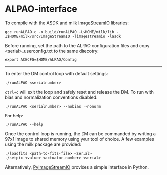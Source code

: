 # ALPAO-interface

To compile with the ASDK and milk [ImageStreamIO](https://github.com/milk-org/ImageStreamIO) libraries:
	
	gcc runALPAO.c -o build/runALPAO -L$HOME/milk/lib -I$HOME/milk/src/ImageStreamIO -limagestreamio -lasdk
	
Before running, set the path to the ALPAO configuration files and copy \<serial\>_userconfig.txt to the same direcotry:
	
	export ACECFG=$HOME/ALPAO/Config

------------------------

To enter the DM control loop with default settings:

	./runALPAO <serialnumber>

`ctrl+c` will exit the loop and safely reset and release the DM. To run with bias and normalization conventions disabled:

	./runALPAO <serialnumber> --nobias --nonorm

For help:

	./runALPAO --help

Once the control loop is running, the DM can be commanded by writing a 97x1 image to shared memory using your tool of choice. A few examples using the milk package are provided:

	./loadfits <path-to-fits-file> <serial>
	./setpix <value> <actuator-number> <serial>
	
Alternatively, [PyImageStreamIO](https://github.com/milk-org/pyImageStreamIO) provides a simple interface in Python.
